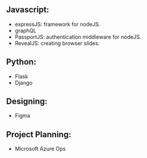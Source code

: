 ## Javascript:
- expressJS: framework for nodeJS.
- graphQL
- PassportJS: authentication middleware for nodeJS.
- RevealJS: creating browser slides.

## Python:
- Flask
- Django

## Designing:
- Figma

## Project Planning:
- Microsoft Azure Ops
